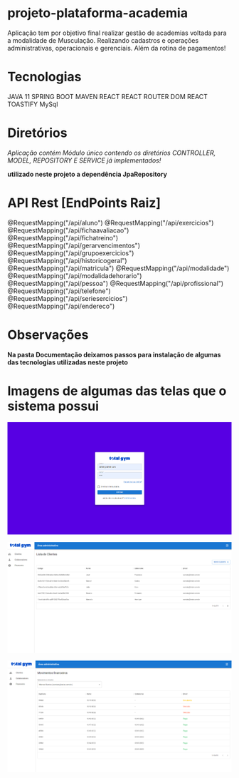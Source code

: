 # projeto-plataforma-academia

Aplicação tem por objetivo final realizar gestão de academias voltada para a modalidade de Musculação. Realizando cadastros e operações administrativas, operacionais e gerenciais. Além da rotina de pagamentos!


# Tecnologias

JAVA 11
SPRING BOOT
MAVEN
REACT
REACT ROUTER DOM
REACT TOASTIFY
MySql


# Diretórios

*Aplicação contém Módulo único contendo os diretórios CONTROLLER, MODEL, REPOSITORY E SERVICE já implementados!* 

**utilizado neste projeto a dependência JpaRepository**


# API Rest [EndPoints Raiz]

@RequestMapping("/api/aluno")
@RequestMapping("/api/exercicios")
@RequestMapping("/api/fichaavaliacao")
@RequestMapping("/api/fichatreino")
@RequestMapping("/api/gerarvencimentos")
@RequestMapping("/api/grupoexercicios")
@RequestMapping("/api/historicogeral")
@RequestMapping("/api/matricula")
@RequestMapping("/api/modalidade")
@RequestMapping("/api/modalidadehorario")
@RequestMapping("/api/pessoa")
@RequestMapping("/api/profissional")
@RequestMapping("/api/telefone")
@RequestMapping("/api/seriesercicios")
@RequestMapping("/api/endereco")



# Observações
**Na pasta Documentação deixamos passos para instalação de algumas das tecnologias utilizadas neste projeto**


# Imagens de algumas das telas que o sistema possui

![img.png](img.png)

![img_1.png](img_1.png)

![img_2.png](img_2.png)